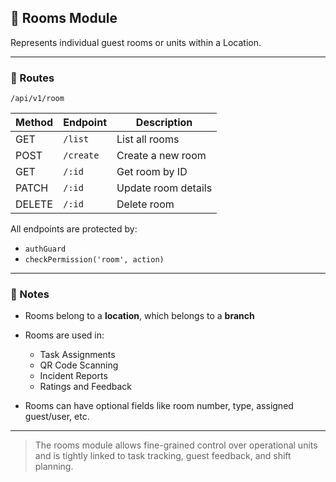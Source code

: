 ## 🚪 Rooms Module

Represents individual guest rooms or units within a Location.

---

### 📌 Routes

`/api/v1/room`

| Method | Endpoint  | Description         |
| ------ | --------- | ------------------- |
| GET    | `/list`   | List all rooms      |
| POST   | `/create` | Create a new room   |
| GET    | `/:id`    | Get room by ID      |
| PATCH  | `/:id`    | Update room details |
| DELETE | `/:id`    | Delete room         |

All endpoints are protected by:

* `authGuard`
* `checkPermission('room', action)`

---

### 🧠 Notes

* Rooms belong to a **location**, which belongs to a **branch**
* Rooms are used in:

  * Task Assignments
  * QR Code Scanning
  * Incident Reports
  * Ratings and Feedback
* Rooms can have optional fields like room number, type, assigned guest/user, etc.

---

> The rooms module allows fine-grained control over operational units and is tightly linked to task tracking, guest feedback, and shift planning.